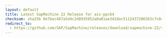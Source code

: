 ```yaml
---
layout: default
title: Latest SapMachine 22 Release for aix-ppc64
checksum: sha256 0e7bac487a5d4c2d8935952a0a81ae342dac5112437286563c7c04061a1a9407
redirect_to:
  - https://github.com/SAP/SapMachine/releases/download/sapmachine-22/sapmachine-jre-22_aix-ppc64_bin.tar.gz
---
```

